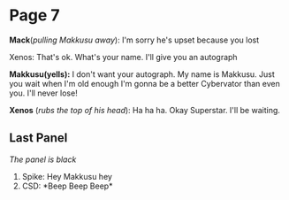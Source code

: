 # Page 7
**Mack**(*pulling Makkusu away*): I'm sorry he's upset because you lost

Xenos: That's ok. What's your name. I'll give you an autograph

**Makkusu(yells):** I don't want your autograph. My name is Makkusu. Just you wait when I'm old enough I'm gonna be a better Cybervator than even you. I'll never lose!

**Xenos** (*rubs the top of his head*): Ha ha ha. Okay Superstar. I'll be waiting.

## Last Panel
*The panel is black*
1. Spike: Hey Makkusu hey
1. CSD: \*Beep Beep Beep\*